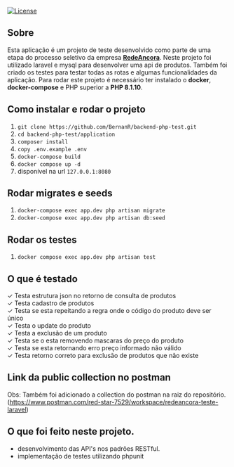 
<a href="https://packagist.org/packages/laravel/framework"><img src="https://img.shields.io/packagist/l/laravel/framework" alt="License"></a>

## Sobre
Esta aplicação é um projeto de teste desenvolvido como parte de uma etapa do processo seletivo da empresa **[RedeAncora](https://www.redeancora.com.br/)**.
Neste projeto foi utilizado laravel e mysql para desenvolver uma api de produtos. Também foi criado os testes para testar todas as rotas e algumas funcionalidades da aplicação. Para rodar este projeto é necessário ter instalado o **docker**, **docker-compose** e PHP superior a **PHP 8.1.10**.

## Como instalar e rodar o projeto

1. ```git clone https://github.com/BernanR/backend-php-test.git```
2. ```cd backend-php-test/application```
3. ```composer install```
3. ```copy .env.example .env```
4. ```docker-compose build```
5. ```docker compose up -d```
6. disponível na url ```127.0.0.1:8080```


## Rodar migrates e seeds

1. ```docker-compose exec app.dev php artisan migrate```
2. ```docker-compose exec app.dev php artisan db:seed```


## Rodar os testes

1. ```docker compose exec app.dev php artisan test```

## O que é testado
✓ Testa estrutura json no retorno de consulta de produtos<br />
✓ Testa cadastro de produtos<br />
✓ Testa se esta repeitando a regra onde o código do produto deve ser único<br />
✓ Testa o update do produto<br />
✓ Testa a exclusão de um produto<br />
✓ Testa se o esta removendo mascaras do preço do produto<br />
✓ Testa se esta retornando erro preço informado não válido<br />
✓ Testa retorno correto para exclusão de produtos que não existe<br />

## Link da public collection no postman
Obs: Também foi adicionado a collection do postman na raiz do repositório.<br />
(https://www.postman.com/red-star-7529/workspace/redeancora-teste-laravel)

## O que foi feito neste projeto.

 - desenvolvimento das API's nos padrões RESTful.
 - implementação de testes utilizando phpunit
